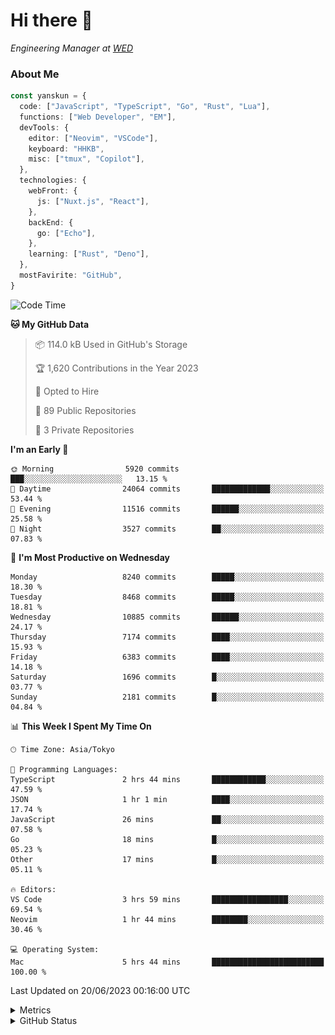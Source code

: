 # Hi there&nbsp;:wave:

<!-- ![Alt text](https://spotify-recently-played-readme.vercel.app/api?user=31kynbuubkiu3r4qh4hjuaglhfay) -->

_Engineering Manager at [WED](https://github.com/wedinc)_

### About Me

```ts
const yanskun = {
  code: ["JavaScript", "TypeScript", "Go", "Rust", "Lua"],
  functions: ["Web Developer", "EM"],
  devTools: {
    editor: ["Neovim", "VSCode"],
    keyboard: "HHKB",
    misc: ["tmux", "Copilot"],
  },
  technologies: {
    webFront: {
      js: ["Nuxt.js", "React"],
    },
    backEnd: {
      go: ["Echo"],
    },
    learning: ["Rust", "Deno"],
  },
  mostFavirite: "GitHub",
}
```

<!--START_SECTION:waka-->
![Code Time](http://img.shields.io/badge/Code%20Time-338%20hrs%2047%20mins-blue)

**🐱 My GitHub Data** 

> 📦 114.0 kB Used in GitHub's Storage 
 > 
> 🏆 1,620 Contributions in the Year 2023
 > 
> 💼 Opted to Hire
 > 
> 📜 89 Public Repositories 
 > 
> 🔑 3 Private Repositories 
 > 
**I'm an Early 🐤** 

```text
🌞 Morning                5920 commits        ███░░░░░░░░░░░░░░░░░░░░░░   13.15 % 
🌆 Daytime                24064 commits       █████████████░░░░░░░░░░░░   53.44 % 
🌃 Evening                11516 commits       ██████░░░░░░░░░░░░░░░░░░░   25.58 % 
🌙 Night                  3527 commits        ██░░░░░░░░░░░░░░░░░░░░░░░   07.83 % 
```
📅 **I'm Most Productive on Wednesday** 

```text
Monday                   8240 commits        █████░░░░░░░░░░░░░░░░░░░░   18.30 % 
Tuesday                  8468 commits        █████░░░░░░░░░░░░░░░░░░░░   18.81 % 
Wednesday                10885 commits       ██████░░░░░░░░░░░░░░░░░░░   24.17 % 
Thursday                 7174 commits        ████░░░░░░░░░░░░░░░░░░░░░   15.93 % 
Friday                   6383 commits        ████░░░░░░░░░░░░░░░░░░░░░   14.18 % 
Saturday                 1696 commits        █░░░░░░░░░░░░░░░░░░░░░░░░   03.77 % 
Sunday                   2181 commits        █░░░░░░░░░░░░░░░░░░░░░░░░   04.84 % 
```


📊 **This Week I Spent My Time On** 

```text
🕑︎ Time Zone: Asia/Tokyo

💬 Programming Languages: 
TypeScript               2 hrs 44 mins       ████████████░░░░░░░░░░░░░   47.59 % 
JSON                     1 hr 1 min          ████░░░░░░░░░░░░░░░░░░░░░   17.74 % 
JavaScript               26 mins             ██░░░░░░░░░░░░░░░░░░░░░░░   07.58 % 
Go                       18 mins             █░░░░░░░░░░░░░░░░░░░░░░░░   05.23 % 
Other                    17 mins             █░░░░░░░░░░░░░░░░░░░░░░░░   05.11 % 

🔥 Editors: 
VS Code                  3 hrs 59 mins       █████████████████░░░░░░░░   69.54 % 
Neovim                   1 hr 44 mins        ████████░░░░░░░░░░░░░░░░░   30.46 % 

💻 Operating System: 
Mac                      5 hrs 44 mins       █████████████████████████   100.00 % 
```


 Last Updated on 20/06/2023 00:16:00 UTC
<!--END_SECTION:waka-->

<details>
  <summary>Metrics</summary>
  <img src="https://github.com/yanskun/yanskun/blob/main/github-metrics.svg" alt="Metrics">
</details>

<details>
  <summary>GitHub Status</summary>
  <picture>
    <source media="(prefers-color-scheme: dark)" srcset="https://raw.githubusercontent.com/yanskun/yanskun/master/profile-summary-card-output/nord_dark/0-profile-details.svg">
   <img src="https://raw.githubusercontent.com/yanskun/yanskun/master/profile-summary-card-output/default/0-profile-details.svg">
  </picture>
  <br>
  <picture>
    <source media="(prefers-color-scheme: dark)" srcset="https://raw.githubusercontent.com/yanskun/yanskun/master/profile-summary-card-output/nord_dark/1-repos-per-language.svg">
   <img src="https://raw.githubusercontent.com/yanskun/yanskun/master/profile-summary-card-output/default/1-repos-per-language.svg">
  </picture>
  <picture>
    <source media="(prefers-color-scheme: dark)" srcset="https://raw.githubusercontent.com/yanskun/yanskun/master/profile-summary-card-output/nord_dark/2-most-commit-language.svg">
   <img src="https://raw.githubusercontent.com/yanskun/yanskun/master/profile-summary-card-output/default/2-most-commit-language.svg">
  </picture>
  <br>
  <picture>
    <source media="(prefers-color-scheme: dark)" srcset="https://raw.githubusercontent.com/yanskun/yanskun/master/profile-summary-card-output/nord_dark/3-stats.svg">
   <img src="https://raw.githubusercontent.com/yanskun/yanskun/master/profile-summary-card-output/default/3-stats.svg">
  </picture>
  <picture>
    <source media="(prefers-color-scheme: dark)" srcset="https://raw.githubusercontent.com/yanskun/yanskun/master/profile-summary-card-output/nord_dark/4-productive-time.svg">
   <img src="https://raw.githubusercontent.com/yanskun/yanskun/master/profile-summary-card-output/default/4-productive-time.svg">
  </picture>
</details>
